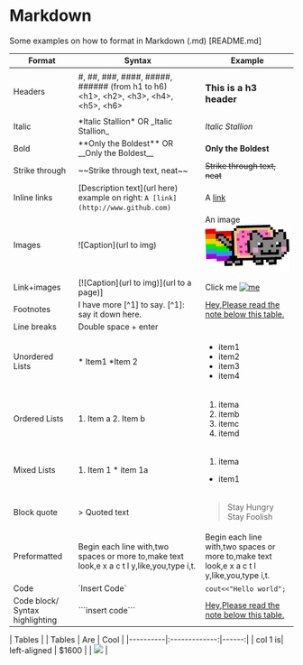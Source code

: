 # Markdown
Some examples on how to format in Markdown (.md) [README.md]

| Format            | Syntax                                                                          | Example |
| ------            |-----                                                                            |-----    |
| Headers 	        | \#, \##, \###, \####, \#####, \###### (from h1 to h6)                                                                                                         <br> \<h1>, \<h2>, \<h3>, \<h4>, \<h5>, \<h6>                                         |  <h3>This is a h3 header</h3>	|
| Italic  	        | \*Italic Stallion\*  OR \_Italic Stallion\_	                                    | *Italic Stallion* 	|
| Bold  	          | \*\*Only the Boldest\*\* 	OR \_\_Only the Boldest\_\_                           | **Only the Boldest** 	|
| Strike through 	  | \~~Strike through text, neat\~~ 	                                              | ~~Strike through text, neat~~ 	|
| Inline links 	    | \[Description text\](url here) <br> example on right: `A [link](http://www.github.com)`  	| A [link](http://www.github.com) 	|
| Images 	          | \![Caption\](url to img) 	| An image ![image](/images/nyancat.png) 	|
| Link+images 	    | \[\![Caption\](url to img)\](url to a page)\] 	| Click me [![me](http://i.imgur.com/hRLuez2.png)](https://www.youtube.com) 	|
| Footnotes  	      | I have more \[^1\] to say.   \[^1\]: say it down here. 	| <a href="#section1">Hey,Please read the note below this table.  	|
| Line breaks 	    | Double space + enter 	|  	|
| Unordered Lists 	| \* Item1     \*Item 2 	| <ul><li>item1</li><li>item2</li><li>item3</li><li>item4</li></ul> 	|
| Ordered Lists 	  | 1. Item a    2. Item b 	| <ol><li>itema</li><li>itemb</li><li>itemc</li><li>itemd</li></ol>  	|
| Mixed Lists 	    | 1. Item 1      * item 1a 	|  <ol><li>itema</li></ol><ul><li> item1</li></ul>	|
| Block quote 	    | \> Quoted text 	|  <blockquote>Stay Hungry Stay Foolish</blockquote> 	|
| Preformatted 	    | Begin each line with,two spaces or more to,make text look,e x a c t l y,like,you,type i,t. 	|   Begin each line with,two spaces or more to,make text look,e x a c t l y,like,you,type i,t. 	|
| Code 	            | \`Insert Code\` 	| `cout<<"Hello world";` 	|
| Code block/ Syntax highlighting 	| \`\`\`insert code\`\`\` 	|  <a href="#section1">Hey,Please read the note below this table. 	|

| Tables 	          | \| Tables   \|      Are      \|  Cool \| \|\----------\|\:\-------------\:\|------\:\| \| col 1 is\|  left-aligned \| $1600 \| | ![](http://i.imgur.com/EItt7mh.png) |
